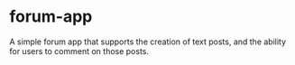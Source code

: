 # forum-app

A simple forum app that supports the creation of text posts, and the ability for users to comment on those posts.
